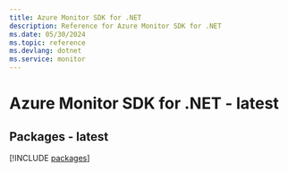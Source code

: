 ```yaml
---
title: Azure Monitor SDK for .NET
description: Reference for Azure Monitor SDK for .NET
ms.date: 05/30/2024
ms.topic: reference
ms.devlang: dotnet
ms.service: monitor
---
```

# Azure Monitor SDK for .NET - latest
## Packages - latest
[!INCLUDE [packages](monitor-index.md)]